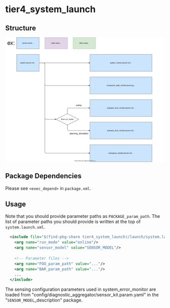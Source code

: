 # tier4_system_launch

## Structure

![tier4_system_launch](./system_launch.drawio.svg)

## Package Dependencies

Please see `<exec_depend>` in `package.xml`.

## Usage

Note that you should provide parameter paths as `PACKAGE_param_path`. The list of parameter paths you should provide is written at the top of `system.launch.xml`.

```xml
  <include file="$(find-pkg-share tier4_system_launch)/launch/system.launch.xml">
    <arg name="run_mode" value="online"/>
    <arg name="sensor_model" value="SENSOR_MODEL"/>

    <!-- Parameter files -->
    <arg name="FOO_param_path" value="..."/>
    <arg name="BAR_param_path" value="..."/>
    ...
  </include>
```

The sensing configuration parameters used in system_error_monitor are loaded from "config/diagnostic_aggregator/sensor_kit.param.yaml" in the "`SENSOR_MODEL`\_description" package.
